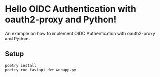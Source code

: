 # Hello OIDC Authentication with oauth2-proxy and Python!

An example on how to implement OIDC Authentication with oauth2-proxy and Python.

## Setup

```
poetry install
poetry run fastapi dev webapp.py
```